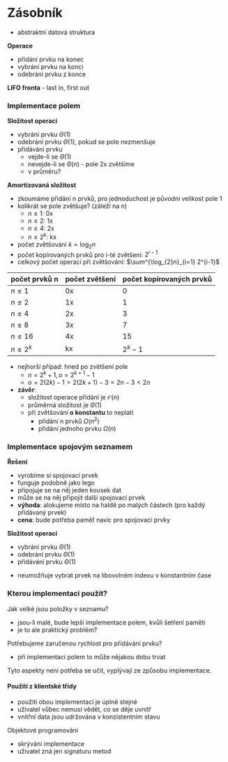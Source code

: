 # Zásobník

- abstraktní datová struktura

**Operace**
- přidání prvku na konec
- vybrání prvku na konci
- odebrání prvku z konce

**LIFO fronta** - last in, first out

### Implementace polem

**Složitost operací**
- vybrání prvku $\Theta(1)$
- odebrání prvku $\Theta(1)$, pokud se pole nezmenšuje
- přidávání prvku
	- vejde-li se $\Theta(1)$
	- nevejde-li se $\Theta(n)$ - pole 2x zvětšíme
	- v průměru?

**Amortizovaná složitost**
- zkoumáme přidání n prvků, pro jednoduchost je původní velikost pole 1
- kolikrát se pole zvětšuje? (záleží na n)
	- $n \leq 1$: 0x
	- $n \leq 2$: 1x
	- $n \leq 4$: 2x
	- $n \leq 2^k$: kx
- počet zvětšování $k = \log_{2}n$
- počet kopírovaných prvků pro i-té zvětšení: $2^{i-1}$
- celkový počet operací při zvětšování: $\sum^{\log_{2}n}_{i=1} 2^{i-1}$

| počet prvků n | počet zvětšení | počet kopírovaných prvků |
| ------------- | -------------- | ------------------------ |
| $n \leq 1$    | 0x             | 0                        |
| $n \leq 2$    | 1x             | 1                        |
| $n \leq 4$    | 2x             | 3                        |
| $n \leq 8$    | 3x             | 7                        |
| $n \leq 16$   | 4x             | 15                       |
| $n \leq 2^k$  | kx             | $2^k - 1$                |

- nejhorší případ: hned po zvětšení pole
	- $n = 2^k + 1, o = 2^{k+1} - 1$
	- $o = 2(2k) - 1 = 2(2k + 1) - 3 = 2n - 3 < 2n$
- **závěr**:
	- složitost operace přidání je $\mathcal{O}(n)$
	- průměrná složitost je $\Theta(1)$
	- při zvětšování **o konstantu** to neplatí
		- přidání n prvků $\Omega(n^2)$
		- přidání jednoho prvku $\Omega(n)$

### Implementace spojovým seznamem

**Řešení**
- vyrobíme si spojovací prvek
- funguje podobně jako lego
- připojuje se na něj jeden kousek dat
- může se na něj připojit další spojovací prvek
- **výhoda**: alokujeme místo na haldě po malých částech (pro každý přidávaný prvek)
- **cena**: bude potřeba paměť navíc pro spojovací prvky

**Složitost operací**
- vybrání prvku $\Theta(1)$
- odebrání prvku $\Theta(1)$
- přidávání prvku $\Theta(1)$
+ neumožňuje vybrat prvek na libovolném indexu v konstantním čase

### Kterou implementaci použít?

Jak velké jsou položky v seznamu?
- jsou-li malé, bude lepší implementace polem, kvůli šetření paměti
- je to ale praktický problém?

Potřebujeme zaručenou rychlost pro přidávání prvku?
- při implementaci polem to může nějakou dobu trvat

Tyto aspekty není potřeba se učit, vyplývají ze způsobu implementace.

#### Použití z klientské třídy

- použití obou implementací je úplně stejné
- uživatel vůbec nemusí vědět, co se děje uvnitř
- vnitřní data jsou udržována v konzistentním stavu

Objektové programování
- skrývání implementace
- uživatel zná jen signaturu metod